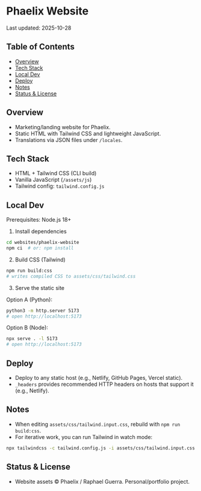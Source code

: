 # Phaelix Website

Last updated: 2025-10-28

## Table of Contents

<!-- TOC start -->
- [Overview](#overview)
- [Tech Stack](#tech-stack)
- [Local Dev](#local-dev)
- [Deploy](#deploy)
- [Notes](#notes)
- [Status & License](#status-license)
<!-- TOC end -->

## Overview
- Marketing/landing website for Phaelix.
- Static HTML with Tailwind CSS and lightweight JavaScript.
- Translations via JSON files under `/locales`.

## Tech Stack
- HTML + Tailwind CSS (CLI build)
- Vanilla JavaScript (`/assets/js`)
- Tailwind config: `tailwind.config.js`

## Local Dev
Prerequisites: Node.js 18+

1) Install dependencies

```bash
cd websites/phaelix-website
npm ci  # or: npm install
```

2) Build CSS (Tailwind)

```bash
npm run build:css
# writes compiled CSS to assets/css/tailwind.css
```

3) Serve the static site

Option A (Python):

```bash
python3 -m http.server 5173
# open http://localhost:5173
```

Option B (Node):

```bash
npx serve . -l 5173
# open http://localhost:5173
```

## Deploy
- Deploy to any static host (e.g., Netlify, GitHub Pages, Vercel static).
- `_headers` provides recommended HTTP headers on hosts that support it (e.g., Netlify).

## Notes
- When editing `assets/css/tailwind.input.css`, rebuild with `npm run build:css`.
- For iterative work, you can run Tailwind in watch mode:

```bash
npx tailwindcss -c tailwind.config.js -i assets/css/tailwind.input.css -o assets/css/tailwind.css --watch
```

## Status & License
- Website assets © Phaelix / Raphael Guerra. Personal/portfolio project.
